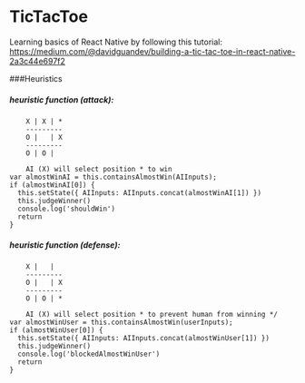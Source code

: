 # TicTacToe
Learning basics of React Native by following this tutorial: https://medium.com/@davidguandev/building-a-tic-tac-toe-in-react-native-2a3c44e697f2

###Heuristics
##### heuristic function (attack):
        X | X | *
        ---------
        O |   | X
        ---------
        O | O |

        AI (X) will select position * to win
    var almostWinAI = this.containsAlmostWin(AIInputs);
    if (almostWinAI[0]) {
      this.setState({ AIInputs: AIInputs.concat(almostWinAI[1]) })
      this.judgeWinner()
      console.log('shouldWin')
      return
    }

##### heuristic function (defense):
        X |   |
        ---------
        O |   | X
        ---------
        O | O | *

        AI (X) will select position * to prevent human from winning */
    var almostWinUser = this.containsAlmostWin(userInputs);
    if (almostWinUser[0]) {
      this.setState({ AIInputs: AIInputs.concat(almostWinUser[1]) })
      this.judgeWinner()
      console.log('blockedAlmostWinUser')
      return
    }
